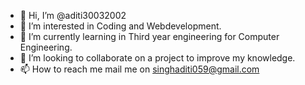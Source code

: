 - 👋 Hi, I’m @aditi30032002
- 👀 I’m interested in Coding and Webdevelopment.
- 🌱 I’m currently learning in Third year engineering for Computer Engineering.
- 💞️ I’m looking to collaborate on a project to improve my knowledge.
- 📫 How to reach me mail me on singhaditi059@gmail.com

<!---
aditi30032002/aditi30032002 is a ✨ special ✨ repository because its `README.md` (this file) appears on your GitHub profile.
You can click the Preview link to take a look at your changes.
--->

